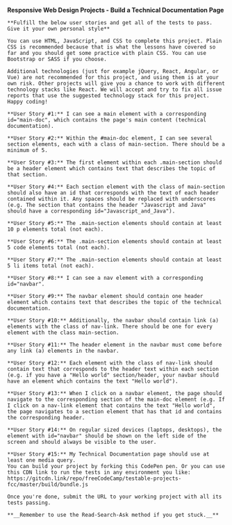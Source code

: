 **Responsive Web Design Projects - Build a Technical Documentation Page**

  

    **Fulfill the below user stories and get all of the tests to pass. Give it your own personal style**

    You can use HTML, JavaScript, and CSS to complete this project. Plain CSS is recommended because that is what the lessons have covered so far and you should get some practice with plain CSS. You can use Bootstrap or SASS if you choose.

    Additional technologies (just for example jQuery, React, Angular, or Vue) are not recommended for this project, and using them is at your own risk. Other projects will give you a chance to work with different technology stacks like React. We will accept and try to fix all issue reports that use the suggested technology stack for this project. Happy coding!

    **User Story #1:** I can see a main element with a corresponding id="main-doc", which contains the page's main content (technical documentation).

    **User Story #2:** Within the #main-doc element, I can see several section elements, each with a class of main-section. There should be a minimum of 5.

    **User Story #3:** The first element within each .main-section should be a header element which contains text that describes the topic of that section.

    **User Story #4:** Each section element with the class of main-section should also have an id that corresponds with the text of each header contained within it. Any spaces should be replaced with underscores (e.g. The section that contains the header "Javascript and Java" should have a corresponding id="Javascript_and_Java").

    **User Story #5:** The .main-section elements should contain at least 10 p elements total (not each).

    **User Story #6:** The .main-section elements should contain at least 5 code elements total (not each).

    **User Story #7:** The .main-section elements should contain at least 5 li items total (not each).

    **User Story #8:** I can see a nav element with a corresponding id="navbar".

    **User Story #9:** The navbar element should contain one header element which contains text that describes the topic of the technical documentation.

    **User Story #10:** Additionally, the navbar should contain link (a) elements with the class of nav-link. There should be one for every element with the class main-section.

    **User Story #11:** The header element in the navbar must come before any link (a) elements in the navbar.

    **User Story #12:** Each element with the class of nav-link should contain text that corresponds to the header text within each section (e.g. if you have a "Hello world" section/header, your navbar should have an element which contains the text "Hello world").

    **User Story #13:** When I click on a navbar element, the page should navigate to the corresponding section of the main-doc element (e.g. If I click on a nav-link element that contains the text "Hello world", the page navigates to a section element that has that id and contains the corresponding header.

    **User Story #14:** On regular sized devices (laptops, desktops), the element with id="navbar" should be shown on the left side of the screen and should always be visible to the user.

    **User Story #15:** My Technical Documentation page should use at least one media query.
    You can build your project by forking this CodePen pen. Or you can use this CDN link to run the tests in any environment you like: https://gitcdn.link/repo/freeCodeCamp/testable-projects-fcc/master/build/bundle.js

    Once you're done, submit the URL to your working project with all its tests passing.

    **__Remember to use the Read-Search-Ask method if you get stuck.__**
